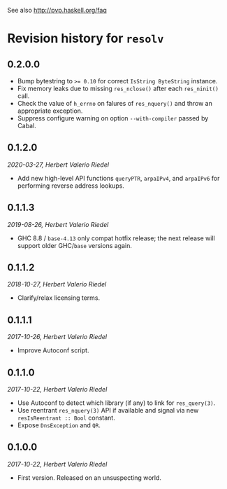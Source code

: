See also http://pvp.haskell.org/faq

# Revision history for `resolv`

## 0.2.0.0

* Bump bytestring to `>= 0.10` for correct `IsString ByteString` instance.
* Fix memory leaks due to missing `res_nclose()` after each `res_ninit()` call.
* Check the value of `h_errno` on falures of `res_nquery()` and throw an
  appropriate exception.
* Suppress configure warning on option `--with-compiler` passed by Cabal.

## 0.1.2.0

_2020-03-27, Herbert Valerio Riedel_

* Add new high-level API functions `queryPTR`, `arpaIPv4`, and
  `arpaIPv6` for performing reverse address lookups.

## 0.1.1.3

_2019-08-26, Herbert Valerio Riedel_

* GHC 8.8 / `base-4.13` only compat hotfix release; the next release will support
  older GHC/`base` versions again.

## 0.1.1.2

_2018-10-27, Herbert Valerio Riedel_

* Clarify/relax licensing terms.

## 0.1.1.1

_2017-10-26, Herbert Valerio Riedel_

* Improve Autoconf script.

## 0.1.1.0

_2017-10-22, Herbert Valerio Riedel_

* Use Autoconf to detect which library (if any) to link for `res_query(3)`.
* Use reentrant `res_nquery(3)` API if available and signal via new `resIsReentrant :: Bool` constant.
* Expose `DnsException` and `QR`.

## 0.1.0.0

_2017-10-22, Herbert Valerio Riedel_

* First version. Released on an unsuspecting world.
